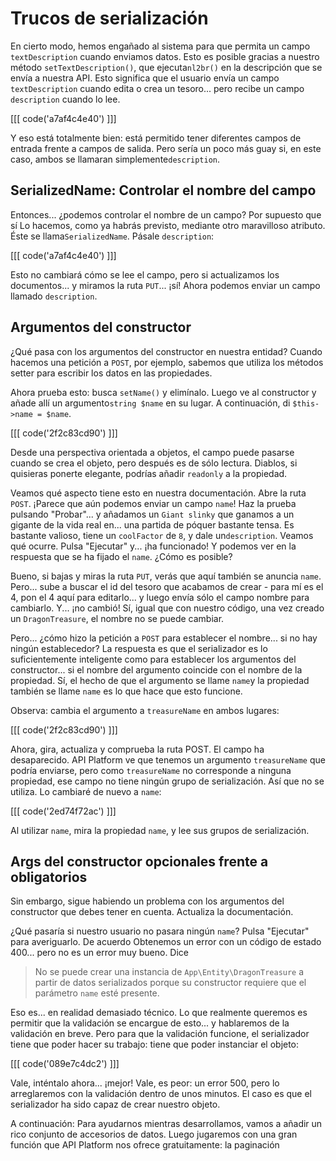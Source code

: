 # Trucos de serialización

En cierto modo, hemos engañado al sistema para que permita un campo `textDescription` cuando enviamos datos. Esto es posible gracias a nuestro método `setTextDescription()`, que ejecuta`nl2br()` en la descripción que se envía a nuestra API. Esto significa que el usuario envía un campo `textDescription` cuando edita o crea un tesoro... pero recibe un campo `description` cuando lo lee.

[[[ code('a7af4c4e40') ]]]

Y eso está totalmente bien: está permitido tener diferentes campos de entrada frente a campos de salida. Pero sería un poco más guay si, en este caso, ambos se llamaran simplemente`description`.

## SerializedName: Controlar el nombre del campo

Entonces... ¿podemos controlar el nombre de un campo? Por supuesto que sí Lo hacemos, como ya habrás previsto, mediante otro maravilloso atributo. Éste se llama`SerializedName`. Pásale `description`:

[[[ code('a7af4c4e40') ]]]

Esto no cambiará cómo se lee el campo, pero si actualizamos los documentos... y miramos la ruta `PUT`... ¡sí! Ahora podemos enviar un campo llamado `description`.

## Argumentos del constructor

¿Qué pasa con los argumentos del constructor en nuestra entidad? Cuando hacemos una petición a `POST`, por ejemplo, sabemos que utiliza los métodos setter para escribir los datos en las propiedades.

Ahora prueba esto: busca `setName()` y elimínalo. Luego ve al constructor y añade allí un argumento`string $name` en su lugar. A continuación, di `$this->name = $name`.

[[[ code('2f2c83cd90') ]]]

Desde una perspectiva orientada a objetos, el campo puede pasarse cuando se crea el objeto, pero después es de sólo lectura. Diablos, si quisieras ponerte elegante, podrías añadir `readonly` a la propiedad.

Veamos qué aspecto tiene esto en nuestra documentación. Abre la ruta `POST`. ¡Parece que aún podemos enviar un campo `name`! Haz la prueba pulsando "Probar"... y añadamos un `Giant slinky` que ganamos a un gigante de la vida real en... una partida de póquer bastante tensa. Es bastante valioso, tiene un `coolFactor` de `8`, y dale un`description`. Veamos qué ocurre. Pulsa "Ejecutar" y... ¡ha funcionado! Y podemos ver en la respuesta que se ha fijado el `name`. ¿Cómo es posible?

Bueno, si bajas y miras la ruta `PUT`, verás que aquí también se anuncia `name`. Pero... sube a buscar el id del tesoro que acabamos de crear - para mí es el 4, pon el 4 aquí para editarlo... y luego envía sólo el campo nombre para cambiarlo. Y... ¡no cambió! Sí, igual que con nuestro código, una vez creado un `DragonTreasure`, el nombre no se puede cambiar.

Pero... ¿cómo hizo la petición a `POST` para establecer el nombre... si no hay ningún establecedor? La respuesta es que el serializador es lo suficientemente inteligente como para establecer los argumentos del constructor... si el nombre del argumento coincide con el nombre de la propiedad. Sí, el hecho de que el argumento se llame `name`y la propiedad también se llame `name` es lo que hace que esto funcione.

Observa: cambia el argumento a `treasureName` en ambos lugares:

[[[ code('2f2c83cd90') ]]]

Ahora, gira, actualiza y comprueba la ruta POST. El campo ha desaparecido. 
API Platform ve que tenemos un argumento `treasureName` que podría enviarse, pero como `treasureName` no corresponde a ninguna propiedad, ese campo no tiene ningún grupo de serialización. Así que no se utiliza. Lo cambiaré de nuevo a `name`:

[[[ code('2ed74f72ac') ]]]

Al utilizar `name`, mira la propiedad `name`, y lee sus grupos de serialización.

## Args del constructor opcionales frente a obligatorios

Sin embargo, sigue habiendo un problema con los argumentos del constructor que debes tener en cuenta. Actualiza la documentación.

¿Qué pasaría si nuestro usuario no pasara ningún `name`? Pulsa "Ejecutar" para averiguarlo. De acuerdo Obtenemos un error con un código de estado 400... pero no es un error muy bueno. Dice

> No se puede crear una instancia de `App\Entity\DragonTreasure` a partir de datos serializados
> porque su constructor requiere que el parámetro `name` esté presente.

Eso es... en realidad demasiado técnico. Lo que realmente queremos es permitir que la validación se encargue de esto... y hablaremos de la validación en breve. Pero para que la validación funcione, el serializador tiene que poder hacer su trabajo: tiene que poder instanciar el objeto:

[[[ code('089e7c4dc2') ]]]

Vale, inténtalo ahora... ¡mejor! Vale, es peor: un error 500, pero lo arreglaremos con la validación dentro de unos minutos. El caso es que el serializador ha sido capaz de crear nuestro objeto.

A continuación: Para ayudarnos mientras desarrollamos, vamos a añadir un rico conjunto de accesorios de datos. Luego jugaremos con una gran función que API Platform nos ofrece gratuitamente: la paginación
